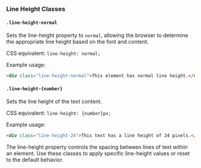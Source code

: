 
### Line Height Classes

#### `.line-height-normal`

Sets the line-height property to `normal`, allowing the browser to determine the appropriate line height based on the font and content.

CSS equivalent: `line-height: normal;`

Example usage:
```html
<div class="line-height-normal">This element has normal line height.</div>
```

#### `.line-height-{number}`

Sets the line height of the text content.

CSS equivalent: `line-height: {number}px;`

Example usage:
```html
<div class="line-height-24">This text has a line height of 24 pixels.</div>
```

The line-height property controls the spacing between lines of text within an element. Use these classes to apply specific line-height values or reset to the default behavior.